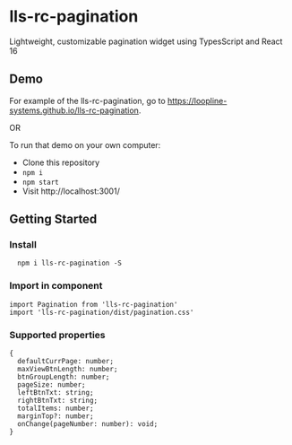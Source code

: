 # lls-rc-pagination

Lightweight, customizable pagination widget using TypesScript and React 16

## Demo

For example of the lls-rc-pagination, go to https://loopline-systems.github.io/lls-rc-pagination.

OR

To run that demo on your own computer:
* Clone this repository
* `npm i`
* `npm start`
* Visit http://localhost:3001/

## Getting Started
### Install
```
  npm i lls-rc-pagination -S
```

### Import in component
```
import Pagination from 'lls-rc-pagination'
import 'lls-rc-pagination/dist/pagination.css'
```

### Supported properties
```
{
  defaultCurrPage: number;
  maxViewBtnLength: number;
  btnGroupLength: number;
  pageSize: number;
  leftBtnTxt: string;
  rightBtnTxt: string;
  totalItems: number;
  marginTop?: number;
  onChange(pageNumber: number): void;
}
```
